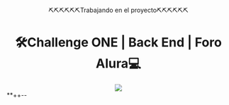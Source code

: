 <html>
  
  <div align="center">
  <h8>⛏️⛏️⛏️⛏️⛏️⛏️Trabajando en el proyecto⛏️⛏️⛏️⛏️⛏️⛏️</h8>  
    <h1>🛠️Challenge ONE | Back End | Foro Alura💻</h1>
  </div>

  <div align="center">
   <img src="https://github.com/Magucho/API_REST_With_SpringBoot/assets/98346054/f91b0de5-4842-4263-ae58-f17cd3b13cc8">

  </div>
  **++--
</html>
